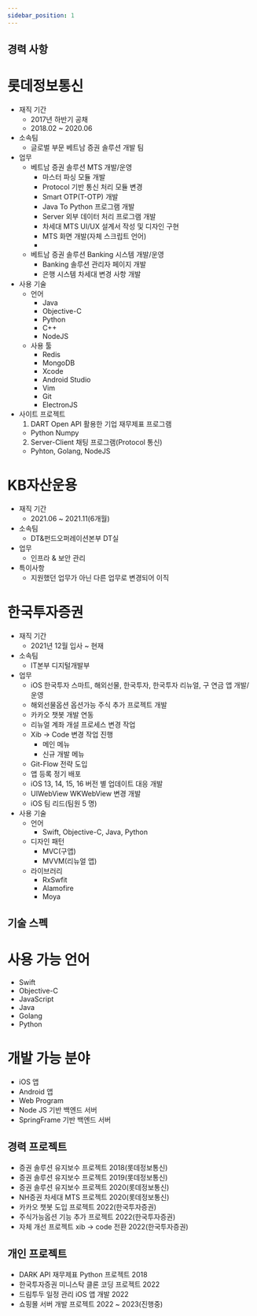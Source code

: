 ```yaml
---
sidebar_position: 1
---
```


## 경력 사항

# 롯데정보통신

- 재직 기간
  - 2017년 하반기 공채
  - 2018.02 ~ 2020.06
- 소속팀
  - 글로벌 부문 베트남 증권 솔루션 개발 팀
- 업무
  - 베트남 증권 솔루션 MTS 개발/운영
    - 마스터 파싱 모듈 개발
    - Protocol 기반 통신 처리 모듈 변경
    - Smart OTP(T-OTP) 개발
    - Java To Python 프로그램 개발
    - Server 외부 데이터 처리 프로그램 개발
    - 차세대 MTS UI/UX 설계서 작성 및 디자인 구현
    - MTS 화면 개발(자체 스크립트 언어)
    -
  - 베트남 증권 솔루션 Banking 시스템 개발/운영
    - Banking 솔루션 관리자 페이지 개발
    - 은행 시스템 차세대 변경 사항 개발
- 사용 기술
  - 언어
    - Java
    - Objective-C
    - Python
    - C++
    - NodeJS
  - 사용 툴
    - Redis
    - MongoDB
    - Xcode
    - Android Studio
    - Vim
    - Git
    - ElectronJS
- 사이트 프로젝트
  1.  DART Open API 활용한 기업 재무제표 프로그램
  - Python Numpy
  2.  Server-Client 채팅 프로그램(Protocol 통신)
  - Pyhton, Golang, NodeJS

# KB자산운용

- 재직 기간
  - 2021.06 ~ 2021.11(6개월)
- 소속팀
  - DT&펀드오퍼레이션본부 DT실
- 업무
  - 인프라 & 보안 관리
- 특이사항
  - 지원했던 업무가 아닌 다른 업무로 변경되어 이직

# 한국투자증권

- 재직 기간
  - 2021년 12월 입사 ~ 현재
- 소속팀
  - IT본부 디지털개발부
- 업무
  - iOS 한국투자 스마트, 해외선물, 한국투자, 한국투자 리뉴얼, 구 연금 앱 개발/운영
  - 해외선물옵션 옵션가능 주식 추가 프로젝트 개발
  - 카카오 챗봇 개발 연동
  - 리뉴얼 계좌 개설 프로세스 변경 작업
  - Xib -> Code 변경 작업 진행
    - 메인 메뉴
    - 신규 개발 메뉴
  - Git-Flow 전략 도입
  - 앱 등록 정기 배포
  - iOS 13, 14, 15, 16 버전 별 업데이트 대응 개발
  - UIWebView WKWebView 변경 개발
  - iOS 팀 리드(팀원 5 명)
- 사용 기술
  - 언어
    - Swift, Objective-C, Java, Python
  - 디자인 패턴
    - MVC(구앱)
    - MVVM(리뉴얼 앱)
  - 라이브러리
    - RxSwfit
    - Alamofire
    - Moya

## 기술 스펙

# 사용 가능 언어

- Swift
- Objective-C
- JavaScript
- Java
- Golang
- Python

# 개발 가능 분야

- iOS 앱
- Android 앱
- Web Program
- Node JS 기반 백엔드 서버
- SpringFrame 기반 백엔드 서버

## 경력 프로젝트

- 증권 솔루션 유지보수 프로젝트 2018(롯데정보통신)
- 증권 솔루션 유지보수 프로젝트 2019(롯데정보통신)
- 증권 솔루션 유지보수 프로젝트 2020(롯데정보통신)
- NH증권 차세대 MTS 프로젝트 2020(롯데정보통신)
- 카카오 챗봇 도입 프로젝트 2022(한국투자증권)
- 주식가능옵션 기능 추가 프로젝트 2022(한국투자증권)
- 자체 개선 프로젝트 xib -> code 전환 2022(한국투자증권)

## 개인 프로젝트

- DARK API 재무제표 Python 프로젝트 2018
- 한국투자증권 미니스탁 클론 코딩 프로젝트 2022
- 드림투두 일정 관리 iOS 앱 개발 2022
- 쇼핑몰 서버 개발 프로젝트 2022 ~ 2023(진행중)
